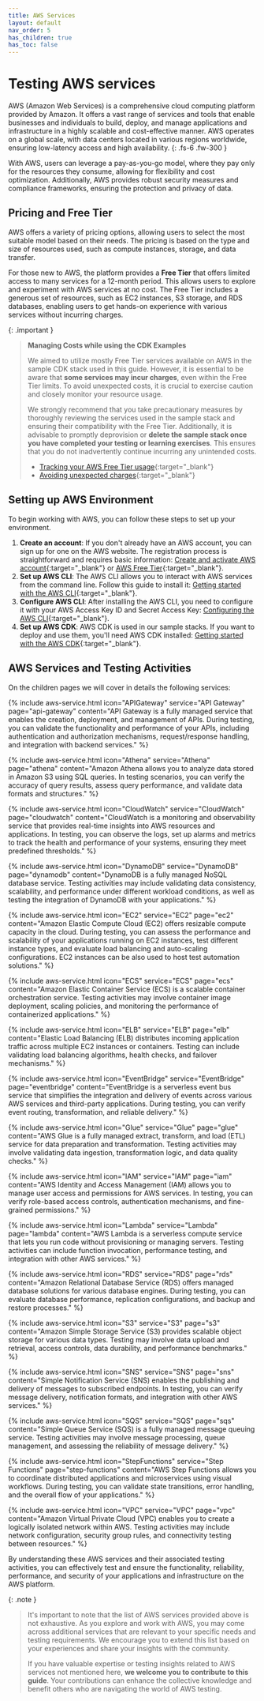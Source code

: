 ```yaml
---
title: AWS Services
layout: default
nav_order: 5
has_children: true
has_toc: false
---
```


# Testing AWS services

AWS (Amazon Web Services) is a comprehensive cloud computing platform provided by Amazon. It offers a vast range of services and tools that enable businesses and individuals to build, deploy, and manage applications and infrastructure in a highly scalable and cost-effective manner. AWS operates on a global scale, with data centers located in various regions worldwide, ensuring low-latency access and high availability.
{: .fs-6 .fw-300 }

With AWS, users can leverage a pay-as-you-go model, where they pay only for the resources they consume, allowing for flexibility and cost optimization. Additionally, AWS provides robust security measures and compliance frameworks, ensuring the protection and privacy of data.

## Pricing and Free Tier

AWS offers a variety of pricing options, allowing users to select the most suitable model based on their needs. The pricing is based on the type and size of resources used, such as compute instances, storage, and data transfer.

For those new to AWS, the platform provides a **Free Tier** that offers limited access to many services for a 12-month period. This allows users to explore and experiment with AWS services at no cost. The Free Tier includes a generous set of resources, such as EC2 instances, S3 storage, and RDS databases, enabling users to get hands-on experience with various services without incurring charges.

{: .important }
> **Managing Costs while using the CDK Examples**
> 
> We aimed to utilize mostly Free Tier services available on AWS in the sample CDK stack used in this guide. However, it is essential to be aware that **some services may incur charges**, even within the Free Tier limits. To avoid unexpected costs, it is crucial to exercise caution and closely monitor your resource usage.
> 
> We strongly recommend that you take precautionary measures by thoroughly reviewing the services used in the sample stack and ensuring their compatibility with the Free Tier. Additionally, it is advisable to promptly deprovision or **delete the sample stack once you have completed your testing or learning exercises**. This ensures that you do not inadvertently continue incurring any unintended costs.
>
> * [Tracking your AWS Free Tier usage](https://docs.aws.amazon.com/awsaccountbilling/latest/aboutv2/tracking-free-tier-usage.html){:target="_blank"}
> * [Avoiding unexpected charges](https://docs.aws.amazon.com/awsaccountbilling/latest/aboutv2/checklistforunwantedcharges.html){:target="_blank"}

## Setting up AWS Environment

To begin working with AWS, you can follow these steps to set up your environment.

1. **Create an account**: If you don't already have an AWS account, you can sign up for one on the AWS website. The registration process is straightforward and requires basic information: [Create and activate AWS account](https://repost.aws/knowledge-center/create-and-activate-aws-account){:target="_blank"} or [AWS Free Tier](https://aws.amazon.com/free/){:target="_blank"}.
2. **Set up AWS CLI**: The AWS CLI allows you to interact with AWS services from the command line. Follow this guide to install it: [Getting started with the AWS CLI](https://docs.aws.amazon.com/cli/latest/userguide/cli-chap-getting-started.html){:target="_blank"}.
3. **Configure AWS CLI**: After installing the AWS CLI, you need to configure it with your AWS Access Key ID and Secret Access Key: [Configuring the AWS CLI](https://docs.aws.amazon.com/cli/latest/userguide/cli-chap-configure.html){:target="_blank"}.
4. **Set up AWS CDK**: AWS CDK is used in our sample stacks. If you want to deploy and use them, you'll need AWS CDK installed: [Getting started with the AWS CDK](https://docs.aws.amazon.com/cdk/v2/guide/getting_started.html){:target="_blank"}.

## AWS Services and Testing Activities

On the children pages we will cover in details the following services:

{% include aws-service.html icon="APIGateway" service="API Gateway" page="api-gateway"
    content="API Gateway is a fully managed service that enables the creation, deployment, and management of APIs. During testing, you can validate the functionality and performance of your APIs, including authentication and authorization mechanisms, request/response handling, and integration with backend services." %}

{% include aws-service.html icon="Athena" service="Athena" page="athena"
    content="Amazon Athena allows you to analyze data stored in Amazon S3 using SQL queries. In testing scenarios, you can verify the accuracy of query results, assess query performance, and validate data formats and structures." %}

{% include aws-service.html icon="CloudWatch" service="CloudWatch" page="cloudwatch"
    content="CloudWatch is a monitoring and observability service that provides real-time insights into AWS resources and applications. In testing, you can observe the logs, set up alarms and metrics to track the health and performance of your systems, ensuring they meet predefined thresholds." %}

{% include aws-service.html icon="DynamoDB" service="DynamoDB" page="dynamodb"
    content="DynamoDB is a fully managed NoSQL database service. Testing activities may include validating data consistency, scalability, and performance under different workload conditions, as well as testing the integration of DynamoDB with your applications." %}

{% include aws-service.html icon="EC2" service="EC2" page="ec2"
    content="Amazon Elastic Compute Cloud (EC2) offers resizable compute capacity in the cloud. During testing, you can assess the performance and scalability of your applications running on EC2 instances, test different instance types, and evaluate load balancing and auto-scaling configurations. EC2 instances can be also used to host test automation solutions." %}

{% include aws-service.html icon="ECS" service="ECS" page="ecs"
    content="Amazon Elastic Container Service (ECS) is a scalable container orchestration service. Testing activities may involve container image deployment, scaling policies, and monitoring the performance of containerized applications." %}

{% include aws-service.html icon="ELB" service="ELB" page="elb"
    content="Elastic Load Balancing (ELB) distributes incoming application traffic across multiple EC2 instances or containers. Testing can include validating load balancing algorithms, health checks, and failover mechanisms." %}

{% include aws-service.html icon="EventBridge" service="EventBridge" page="eventbridge"
    content="EventBridge is a serverless event bus service that simplifies the integration and delivery of events across various AWS services and third-party applications. During testing, you can verify event routing, transformation, and reliable delivery." %}

{% include aws-service.html icon="Glue" service="Glue" page="glue"
    content="AWS Glue is a fully managed extract, transform, and load (ETL) service for data preparation and transformation. Testing activities may involve validating data ingestion, transformation logic, and data quality checks." %}

{% include aws-service.html icon="IAM" service="IAM" page="iam"
    content="AWS Identity and Access Management (IAM) allows you to manage user access and permissions for AWS services. In testing, you can verify role-based access controls, authentication mechanisms, and fine-grained permissions." %}

{% include aws-service.html icon="Lambda" service="Lambda" page="lambda"
    content="AWS Lambda is a serverless compute service that lets you run code without provisioning or managing servers. Testing activities can include function invocation, performance testing, and integration with other AWS services." %}

{% include aws-service.html icon="RDS" service="RDS" page="rds"
    content="Amazon Relational Database Service (RDS) offers managed database solutions for various database engines. During testing, you can evaluate database performance, replication configurations, and backup and restore processes." %}

{% include aws-service.html icon="S3" service="S3" page="s3"
    content="Amazon Simple Storage Service (S3) provides scalable object storage for various data types. Testing may involve data upload and retrieval, access controls, data durability, and performance benchmarks." %}

{% include aws-service.html icon="SNS" service="SNS" page="sns"
    content="Simple Notification Service (SNS) enables the publishing and delivery of messages to subscribed endpoints. In testing, you can verify message delivery, notification formats, and integration with other AWS services." %}

{% include aws-service.html icon="SQS" service="SQS" page="sqs"
    content="Simple Queue Service (SQS) is a fully managed message queuing service. Testing activities may involve message processing, queue management, and assessing the reliability of message delivery." %}

{% include aws-service.html icon="StepFunctions" service="Step Functions" page="step-functions"
    content="AWS Step Functions allows you to coordinate distributed applications and microservices using visual workflows. During testing, you can validate state transitions, error handling, and the overall flow of your applications." %}

{% include aws-service.html icon="VPC" service="VPC" page="vpc"
    content="Amazon Virtual Private Cloud (VPC) enables you to create a logically isolated network within AWS. Testing activities may include network configuration, security group rules, and connectivity testing between resources." %}

By understanding these AWS services and their associated testing activities, you can effectively test and ensure the functionality, reliability, performance, and security of your applications and infrastructure on the AWS platform.

{: .note }
> It's important to note that the list of AWS services provided above is not exhaustive. 
> As you explore and work with AWS, you may come across additional services that are relevant to your specific needs and testing requirements. We encourage you to extend this list based on your experiences and share your insights with the community.
> 
> If you have valuable expertise or testing insights related to AWS services not mentioned here, **we welcome you to contribute to this guide**. Your contributions can enhance the collective knowledge and benefit others who are navigating the world of AWS testing. 